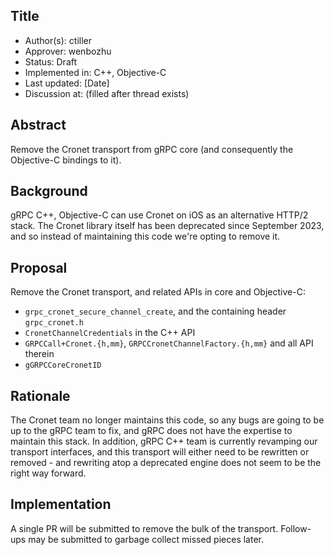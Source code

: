 Title
----
* Author(s): ctiller
* Approver: wenbozhu
* Status: Draft
* Implemented in: C++, Objective-C
* Last updated: [Date]
* Discussion at: <google group thread> (filled after thread exists)

## Abstract

Remove the Cronet transport from gRPC core (and consequently the Objective-C bindings to it).

## Background

gRPC C++, Objective-C can use Cronet on iOS as an alternative HTTP/2 stack.
The Cronet library itself has been deprecated since September 2023, and so instead of maintaining this code we're opting to remove it.

## Proposal

Remove the Cronet transport, and related APIs in core and Objective-C:
- `grpc_cronet_secure_channel_create`, and the containing header `grpc_cronet.h`
- `CronetChannelCredentials` in the C++ API
- `GRPCCall+Cronet.{h,mm}`, `GRPCCronetChannelFactory.{h,mm}` and all API therein
- `gGRPCCoreCronetID`

## Rationale

The Cronet team no longer maintains this code, so any bugs are going to be up to the gRPC team to fix, and gRPC does not have the expertise to maintain this stack.
In addition, gRPC C++ team is currently revamping our transport interfaces, and this transport will either need to be rewritten or removed - and rewriting atop a deprecated engine does not seem to be the right way forward.

## Implementation

A single PR will be submitted to remove the bulk of the transport. Follow-ups may be submitted to garbage collect missed pieces later.
